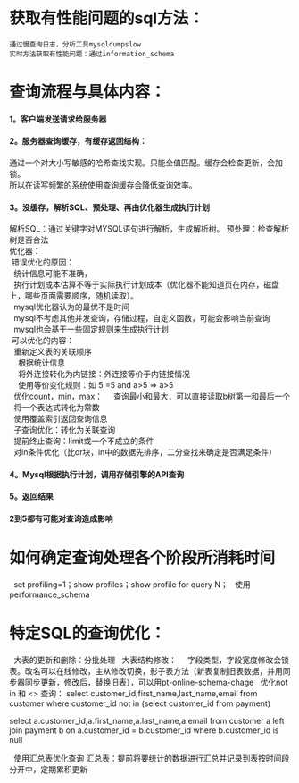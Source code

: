 # 获取有性能问题的sql方法：  
    通过慢查询日志，分析工具mysqldumpslow  
    实时方法获取有性能问题：通过information_schema  
# 查询流程与具体内容：  
  #### 1。客户端发送请求给服务器  
  #### 2。服务器查询缓存，有缓存返回结构：  
  通过一个对大小写敏感的哈希查找实现。只能全值匹配。缓存会检查更新，会加锁。  
  所以在读写频繁的系统使用查询缓存会降低查询效率。  
  #### 3。没缓存，解析SQL、预处理、再由优化器生成执行计划  
  解析SQL：通过关键字对MYSQL语句进行解析，生成解析树。
  预处理：检查解析树是否合法  
  优化器：  
&#160;错误优化的原因：  
&#160;&#160;统计信息可能不准确，  
&#160;&#160;执行计划成本估算不等于实际执行计划成本（优化器不能知道页在内存，磁盘上，哪些页面需要顺序，随机读取）。  
&#160;&#160;mysql优化器认为的最优不是时间  
&#160;&#160;mysql不考虑其他并发查询，存储过程，自定义函数，可能会影响当前查询  
&#160;&#160;mysql也会基于一些固定规则来生成执行计划  
&#160;可以优化的内容：  
&#160;&#160;重新定义表的关联顺序  
&#160;&#160;&#160;&#160;根据统计信息  
&#160;&#160;&#160;&#160;将外连接转化为内链接：外连接等价于内链接情况  
&#160;&#160;&#160;&#160;使用等价变化规则：如 5 =5 and a>5  => a>5  
&#160;&#160;优化count，min，max： 
&#160;&#160;&#160;&#160;查询最小和最大，可以直接读取b树第一和最后一个  
&#160;&#160;将一个表达式转化为常数  
&#160;&#160;使用覆盖索引返回查询信息  
&#160;&#160;子查询优化：转化为关联查询  
&#160;&#160;提前终止查询：limit或一个不成立的条件  
&#160;&#160;对in条件优化（比or块，in中的数据先排序，二分查找来确定是否满足条件）  
  #### 4。Mysql根据执行计划，调用存储引擎的API查询  
  #### 5。返回结果  
  #### 2到5都有可能对查询造成影响  
#  如何确定查询处理各个阶段所消耗时间  
&#160;&#160;set profiling=1；show profiles；show profile for query N；
&#160;&#160;使用performance_schema
# 特定SQL的查询优化：
&#160;&#160;大表的更新和删除：分批处理
&#160;&#160;大表结构修改：
&#160;&#160;&#160;&#160;字段类型，字段宽度修改会锁表。改名可以在线修改，主从修改切换，影子表方法（新表复制旧表数据，并用同步器同步更新，修改后，替换旧表），可以用pt-online-schema-chage
&#160;&#160;优化not in 和 <> 查询：
select customer_id,first_name,last_name,email from customer
where customer_id not in (select customer_id from payment) 

select a.customer_id,a.first_name,a.last_name,a.email from customer a
left join payment b on a.customer_id = b.customer_id 
where b.customer_id is null

&#160;&#160;使用汇总表优化查询
汇总表：提前将要统计的数据进行汇总并记录到表按时间段分开中，定期累积更新  
